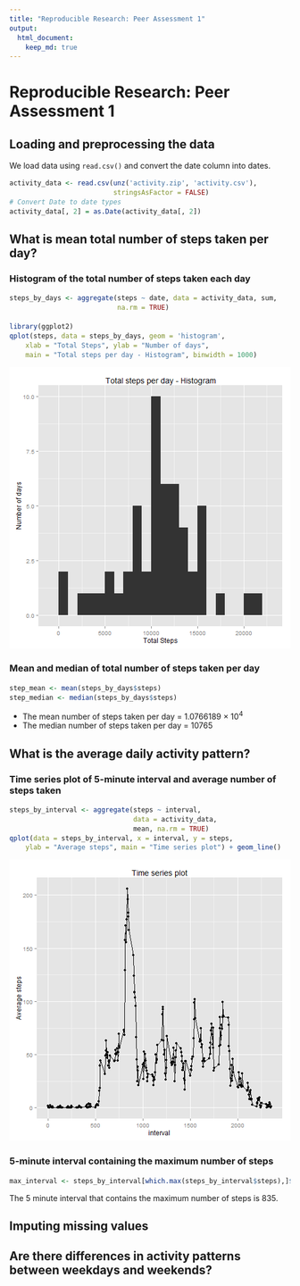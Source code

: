 ```yaml
---
title: "Reproducible Research: Peer Assessment 1"
output:
  html_document:
    keep_md: true
---
```


# Reproducible Research: Peer Assessment 1

## Loading and preprocessing the data

We load data using `read.csv()` and convert the date column into dates.


```r
activity_data <- read.csv(unz('activity.zip', 'activity.csv'),
                          stringsAsFactor = FALSE)
# Convert Date to date types
activity_data[, 2] = as.Date(activity_data[, 2])
```

## What is mean total number of steps taken per day?

### Histogram of the total number of steps taken each day


```r
steps_by_days <- aggregate(steps ~ date, data = activity_data, sum,
                           na.rm = TRUE)

library(ggplot2)
qplot(steps, data = steps_by_days, geom = 'histogram',
    xlab = "Total Steps", ylab = "Number of days",
    main = "Total steps per day - Histogram", binwidth = 1000)
```

![plot of chunk histogram](figure/histogram-1.png) 

### Mean and median of total number of steps taken per day


```r
step_mean <- mean(steps_by_days$steps)
step_median <- median(steps_by_days$steps)
```
* The mean number of steps taken per day = 1.0766189 &times; 10<sup>4</sup>
* The median number of steps taken per day = 10765


## What is the average daily activity pattern?

### Time series plot of 5-minute interval and average number of steps taken


```r
steps_by_interval <- aggregate(steps ~ interval,
                               data = activity_data,
                               mean, na.rm = TRUE)
qplot(data = steps_by_interval, x = interval, y = steps,
    ylab = "Average steps", main = "Time series plot") + geom_line()
```

![plot of chunk timeseries](figure/timeseries-1.png) 

### 5-minute interval containing the maximum number of steps


```r
max_interval <- steps_by_interval[which.max(steps_by_interval$steps),]$interval
```
The 5 minute interval that contains the maximum number of steps is
835.



## Imputing missing values



## Are there differences in activity patterns between weekdays and weekends?
